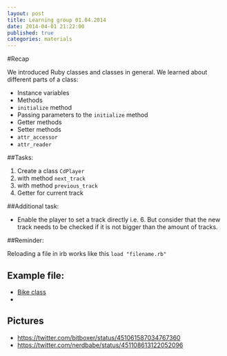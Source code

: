 ```yaml
---
layout: post
title: Learning group 01.04.2014
date: 2014-04-01 21:22:00
published: true
categories: materials
---
```


#Recap

We introduced Ruby classes and classes in general. We learned about different parts of a class:

- Instance variables
- Methods
- `initialize` method
- Passing parameters to the `initialize` method
- Getter methods
- Setter methods
- `attr_accessor`
- `attr_reader`


##Tasks: 

1. Create a class `CdPlayer`
2. with method `next_track`
3. with method `previous_track`
4. Getter for current track

##Additional task:

- Enable the player to set a track directly i.e. 6. But consider that
  the new track needs to be checked if it is not bigger than the amount
of tracks.


##Reminder:

Reloading a file in irb works like this `load "filename.rb"`

## Example file:

- [Bike class](https://github.com/rubyseeds/materials/blob/gh-pages/files/bike_class.rb)
- 
## Pictures

- https://twitter.com/bitboxer/status/451061587034767360
- https://twitter.com/nerdbabe/status/451108613122052096
